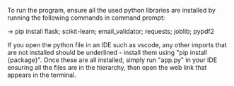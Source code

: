 To run the program, ensure all the used python libraries are installed by running the following commands in command prompt:

-> pip install flask; scikit-learn; email_validator; requests; joblib; pypdf2

If you open the python file in an IDE such as vscode, any other imports that are not installed should be underlined - install them using "pip install {package}".
Once these are all installed, simply run "app.py" in your IDE ensuring all the files are in the hierarchy, then open the web link that appears in the terminal.
